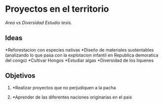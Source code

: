 # Proyectos en el territorio
*Area vs Diversidad*
*Estudio tesis.*
## Ideas
*Reforestacion con especies nativas
*Diseño de materiales sustentables (analizando lo que pasa con la explotacion infantil en Republica demoratica del congo)
*Cultivar Hongos
*Estudiar algas
*Diversidad de los liquenes

## Objetivos
1. *Realizar proyectos que no perjudiquen a la pacha 

2. *Aprender de las diferentes naciones originarias en el pais
